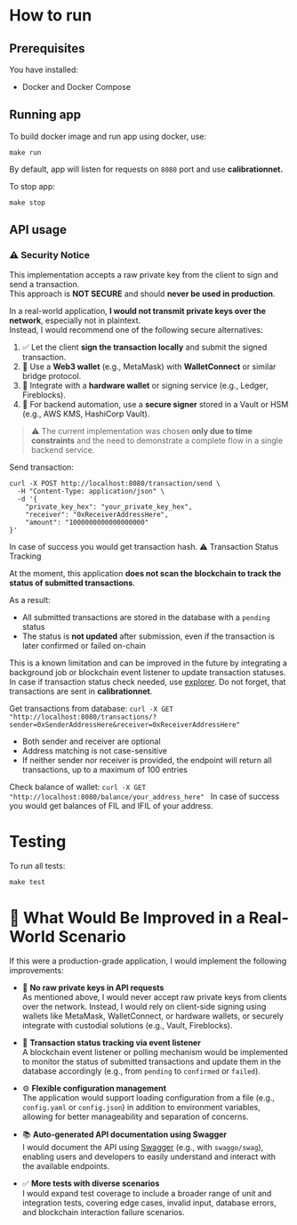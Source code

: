 # How to run
## Prerequisites
You have installed:
- Docker and Docker Compose

## Running app
To build docker image and run app using docker, use:
```shell
make run
```
By default, app will listen for requests on `8080` port and use **calibrationnet.** 

To stop app:
```shell
make stop
```
## API usage
### ⚠️ Security Notice

This implementation accepts a raw private key from the client to sign and send a transaction.  
This approach is **NOT SECURE** and should **never be used in production**.

In a real-world application, **I would not transmit private keys over the network**, especially not in plaintext.  
Instead, I would recommend one of the following secure alternatives:

1. ✅ Let the client **sign the transaction locally** and submit the signed transaction.
2. 🔐 Use a **Web3 wallet** (e.g., MetaMask) with **WalletConnect** or similar bridge protocol.
3. 💾 Integrate with a **hardware wallet** or signing service (e.g., Ledger, Fireblocks).
4. 🧰 For backend automation, use a **secure signer** stored in a Vault or HSM (e.g., AWS KMS, HashiCorp Vault).

> ⚠️ The current implementation was chosen **only due to time constraints** and the need to demonstrate a complete flow in a single backend service.

Send transaction:
```
curl -X POST http://localhost:8080/transaction/send \
  -H "Content-Type: application/json" \
  -d '{
    "private_key_hex": "your_private_key_hex",
    "receiver": "0xReceiverAddressHere",
    "amount": "1000000000000000000"
}'
```
In case of success you would get transaction hash.
⚠️ Transaction Status Tracking

At the moment, this application **does not scan the blockchain to track the status of submitted transactions**.

As a result:

- All submitted transactions are stored in the database with a `pending` status
- The status is **not updated** after submission, even if the transaction is later confirmed or failed on-chain

This is a known limitation and can be improved in the future by integrating a background job or blockchain event listener to update transaction statuses.
In case if transaction status check needed, use  [explorer](https://filfox.info/en). Do not forget, that transactions are sent in **calibrationnet**.


Get transactions from database:
```curl -X GET "http://localhost:8080/transactions/?sender=0xSenderAddressHere&receiver=0xReceiverAddressHere"```

- Both sender and receiver are optional
- Address matching is not case-sensitive
- If neither sender nor receiver is provided, the endpoint will return all transactions, up to a maximum of 100 entries

Check balance of wallet:
```curl -X GET "http://localhost:8080/balance/your_address_here" ```
In case of success you would get balances of FIL and IFIL of your address.

# Testing
To run all tests:

```shell
make test
```

# 🚀 What Would Be Improved in a Real-World Scenario

If this were a production-grade application, I would implement the following improvements:

- 🔐 **No raw private keys in API requests**  
  As mentioned above, I would never accept raw private keys from clients over the network. Instead, I would rely on client-side signing using wallets like MetaMask, WalletConnect, or hardware wallets, or securely integrate with custodial solutions (e.g., Vault, Fireblocks).

- 📡 **Transaction status tracking via event listener**  
  A blockchain event listener or polling mechanism would be implemented to monitor the status of submitted transactions and update them in the database accordingly (e.g., from `pending` to `confirmed` or `failed`).

- ⚙️ **Flexible configuration management**  
  The application would support loading configuration from a file (e.g., `config.yaml` or `config.json`) in addition to environment variables, allowing for better manageability and separation of concerns.

- 📚 **Auto-generated API documentation using Swagger**  
  I would document the API using [Swagger](https://swagger.io/) (e.g., with `swaggo/swag`), enabling users and developers to easily understand and interact with the available endpoints.

- ✅ **More tests with diverse scenarios**  
  I would expand test coverage to include a broader range of unit and integration tests, covering edge cases, invalid input, database errors, and blockchain interaction failure scenarios.

